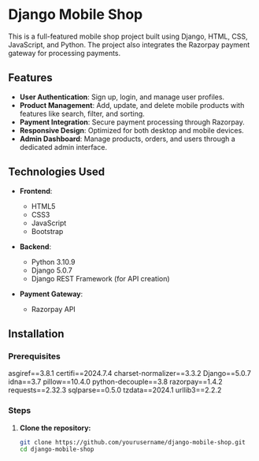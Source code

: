 # Django Mobile Shop

This is a full-featured mobile shop project built using Django, HTML, CSS, JavaScript, and Python. The project also integrates the Razorpay payment gateway for processing payments.

## Features

- **User Authentication**: Sign up, login, and manage user profiles.
- **Product Management**: Add, update, and delete mobile products with features like search, filter, and sorting.
- **Payment Integration**: Secure payment processing through Razorpay.
- **Responsive Design**: Optimized for both desktop and mobile devices.
- **Admin Dashboard**: Manage products, orders, and users through a dedicated admin interface.

## Technologies Used

- **Frontend**:
  - HTML5
  - CSS3
  - JavaScript
  - Bootstrap 
  
- **Backend**:
  - Python 3.10.9
  - Django 5.0.7
  - Django REST Framework (for API creation)
  
- **Payment Gateway**:
  - Razorpay API
  


## Installation

### Prerequisites

asgiref==3.8.1
certifi==2024.7.4
charset-normalizer==3.3.2
Django==5.0.7
idna==3.7
pillow==10.4.0
python-decouple==3.8
razorpay==1.4.2
requests==2.32.3
sqlparse==0.5.0
tzdata==2024.1
urllib3==2.2.2


### Steps

1. **Clone the repository:**

   ```bash
   git clone https://github.com/yourusername/django-mobile-shop.git
   cd django-mobile-shop
